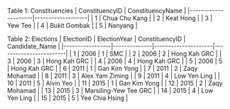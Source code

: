 Table 1: Constituencies 
| ConstituencyID      | ConstituencyName  |
|---------------------|-------------------|
| 1                   | Chua Chu Kang     |
| 2                   | Keat Hong         |
| 3                   | Yew Tee           |
| 4                   | Bukit Gombak      |
| 5                   | Nanyang           |

Table 2: Elections 
| ElectionID      | ElectionYear | ConstituencyID      | Candidate_Name         |
|-----------------|--------------|---------------------|------------------------|
| 1               | 2006         | 1                   | SMC                    |
| 2               | 2006         | 2                   | Hong Kah GRC           |
| 3               | 2006         | 3                   | Hong Kah GRC           |
| 4               | 2006         | 4                   | Hong Kah GRC           |
| 5               | 2006         | 5                   | Hong Kah GRC           |
| 6               | 2011         | 1                   | Gan Kim Yong           |
| 7               | 2011         | 2                   | Zaqy Mohamad           |
| 8               | 2011         | 3                   | Alex Yam Ziming        |
| 9               | 2011         | 4                   | Low Yen Ling           |
| 10              | 2011         | 5                   | Alvin Yeo              |
| 11              | 2015         | 1                   | Gan Kim Yong           |
| 12              | 2015         | 2                   | Zaqy Mohamad           |
| 13              | 2015         | 3                   | Marsiling-Yew Tee GRC  |
| 14              | 2015         | 4                   | Low Yen Ling           |
| 15              | 2015         | 5                   | Yee Chia Hsing         |